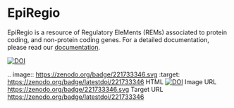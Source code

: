 # EpiRegio 

EpiRegio is a resource of Regulatory EleMents (REMs) associated to protein coding, and non-protein coding genes. For a detailed documentation, please read our [documentation](https://epiregiodb.readthedocs.io/en/latest/index.html).

[![DOI](https://zenodo.org/badge/221733346.svg)](https://zenodo.org/badge/latestdoi/221733346)

.. image:: https://zenodo.org/badge/221733346.svg
   :target: https://zenodo.org/badge/latestdoi/221733346
HTML
<a href="https://zenodo.org/badge/latestdoi/221733346"><img src="https://zenodo.org/badge/221733346.svg" alt="DOI"></a>
Image URL
https://zenodo.org/badge/221733346.svg
Target URL
https://zenodo.org/badge/latestdoi/221733346
 
